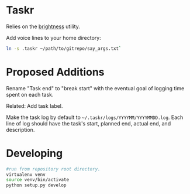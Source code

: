 # Taskr

Relies on the [brightness][br] utility.

[br]: https://github.com/nriley/brightness

Add voice lines to your home directory: 

```bash
ln -s .taskr ~/path/to/gitrepo/say_args.txt`
```


# Proposed Additions

Rename "Task end" to "break start" with the eventual goal of logging time spent
on each task.

Related: Add task label.

Make the task log by default to `~/.taskr/logs/YYYYMM/YYYYMMDD.log`.
Each line of log  should have the task's start, planned end, actual end, and
description.

# Developing

```bash
#run from repository root directory.
virtualenv venv
source venv/bin/activate
python setup.py develop
```
